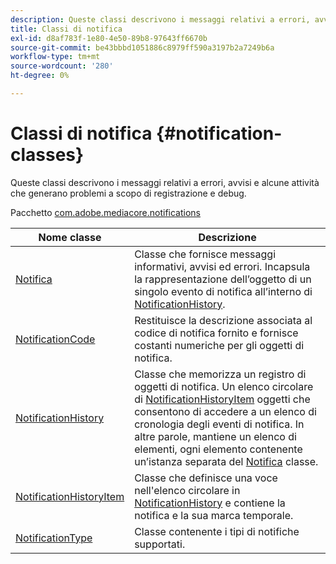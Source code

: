 ```yaml
---
description: Queste classi descrivono i messaggi relativi a errori, avvisi e alcune attività che generano problemi a scopo di registrazione e debug.
title: Classi di notifica
exl-id: d8af783f-1e80-4e50-89b8-97643ff6670b
source-git-commit: be43bbbd1051886c8979ff590a3197b2a7249b6a
workflow-type: tm+mt
source-wordcount: '280'
ht-degree: 0%

---
```


# Classi di notifica {#notification-classes}

Queste classi descrivono i messaggi relativi a errori, avvisi e alcune attività che generano problemi a scopo di registrazione e debug.

Pacchetto [com.adobe.mediacore.notifications](https://help.adobe.com/en_US/primetime/api/psdk/asdoc-dhls_1.4/com/adobe/mediacore/notifications/package-detail.html)

| Nome classe | Descrizione |
|---|---|
| [Notifica](https://help.adobe.com/en_US/primetime/api/psdk/asdoc-dhls_1.4/com/adobe/mediacore/notifications/Notification.html) | Classe che fornisce messaggi informativi, avvisi ed errori. Incapsula la rappresentazione dell’oggetto di un singolo evento di notifica all’interno di [NotificationHistory](https://help.adobe.com/en_US/primetime/api/psdk/asdoc-dhls_1.4/com/adobe/mediacore/notifications/NotificationHistory.html). |
| [NotificationCode](https://help.adobe.com/en_US/primetime/api/psdk/asdoc-dhls_1.4/com/adobe/mediacore/notifications/NotificationCode.html) | Restituisce la descrizione associata al codice di notifica fornito e fornisce costanti numeriche per gli oggetti di notifica. |
| [NotificationHistory](https://help.adobe.com/en_US/primetime/api/psdk/asdoc-dhls_1.4/com/adobe/mediacore/notifications/NotificationHistory.html) | Classe che memorizza un registro di oggetti di notifica. Un elenco circolare di [NotificationHistoryItem](https://help.adobe.com/en_US/primetime/api/psdk/asdoc-dhls_1.4/com/adobe/mediacore/notifications/NotificationHistoryItem.html) oggetti che consentono di accedere a un elenco di cronologia degli eventi di notifica. In altre parole, mantiene un elenco di elementi, ogni elemento contenente un’istanza separata del [Notifica](https://help.adobe.com/en_US/primetime/api/psdk/asdoc-dhls_1.4/com/adobe/mediacore/notifications/Notification.html) classe. |
| [NotificationHistoryItem](https://help.adobe.com/en_US/primetime/api/psdk/asdoc-dhls_1.4/com/adobe/mediacore/notifications/NotificationHistoryItem.html) | Classe che definisce una voce nell&#39;elenco circolare in [NotificationHistory](https://help.adobe.com/en_US/primetime/api/psdk/asdoc-dhls_1.4/com/adobe/mediacore/notifications/NotificationHistory.html) e contiene la notifica e la sua marca temporale. |
| [NotificationType](https://help.adobe.com/en_US/primetime/api/psdk/asdoc-dhls_1.4/com/adobe/mediacore/notifications/NotificationType.html) | Classe contenente i tipi di notifiche supportati. |
